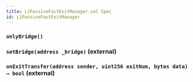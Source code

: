 ```yaml
---
title: L1PassiveFastExitManager.sol Spec
id: L1PassiveFastExitManager
---
```


### `onlyBridge()`

### `setBridge(address _bridge)` (external)

### `onExitTransfer(address sender, uint256 exitNum, bytes data) → bool` (external)
